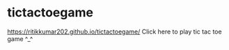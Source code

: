 # tictactoegame
https://ritikkumar202.github.io/tictactoegame/ Click here to play tic tac toe game ^_^
